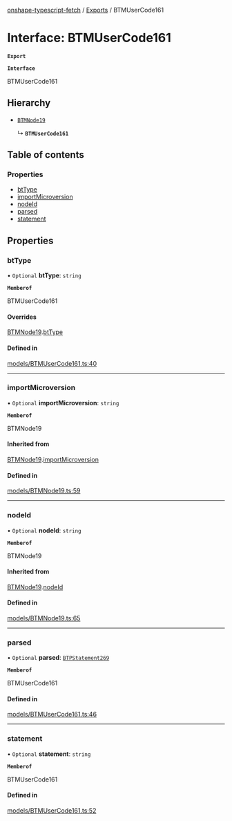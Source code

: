 [onshape-typescript-fetch](../README.md) / [Exports](../modules.md) / BTMUserCode161

# Interface: BTMUserCode161

**`Export`**

**`Interface`**

BTMUserCode161

## Hierarchy

- [`BTMNode19`](BTMNode19.md)

  ↳ **`BTMUserCode161`**

## Table of contents

### Properties

- [btType](BTMUserCode161.md#bttype)
- [importMicroversion](BTMUserCode161.md#importmicroversion)
- [nodeId](BTMUserCode161.md#nodeid)
- [parsed](BTMUserCode161.md#parsed)
- [statement](BTMUserCode161.md#statement)

## Properties

### btType

• `Optional` **btType**: `string`

**`Memberof`**

BTMUserCode161

#### Overrides

[BTMNode19](BTMNode19.md).[btType](BTMNode19.md#bttype)

#### Defined in

[models/BTMUserCode161.ts:40](https://github.com/toebes/onshape-typescript-fetch/blob/3e11ae1/models/BTMUserCode161.ts#L40)

___

### importMicroversion

• `Optional` **importMicroversion**: `string`

**`Memberof`**

BTMNode19

#### Inherited from

[BTMNode19](BTMNode19.md).[importMicroversion](BTMNode19.md#importmicroversion)

#### Defined in

[models/BTMNode19.ts:59](https://github.com/toebes/onshape-typescript-fetch/blob/3e11ae1/models/BTMNode19.ts#L59)

___

### nodeId

• `Optional` **nodeId**: `string`

**`Memberof`**

BTMNode19

#### Inherited from

[BTMNode19](BTMNode19.md).[nodeId](BTMNode19.md#nodeid)

#### Defined in

[models/BTMNode19.ts:65](https://github.com/toebes/onshape-typescript-fetch/blob/3e11ae1/models/BTMNode19.ts#L65)

___

### parsed

• `Optional` **parsed**: [`BTPStatement269`](BTPStatement269.md)

**`Memberof`**

BTMUserCode161

#### Defined in

[models/BTMUserCode161.ts:46](https://github.com/toebes/onshape-typescript-fetch/blob/3e11ae1/models/BTMUserCode161.ts#L46)

___

### statement

• `Optional` **statement**: `string`

**`Memberof`**

BTMUserCode161

#### Defined in

[models/BTMUserCode161.ts:52](https://github.com/toebes/onshape-typescript-fetch/blob/3e11ae1/models/BTMUserCode161.ts#L52)
